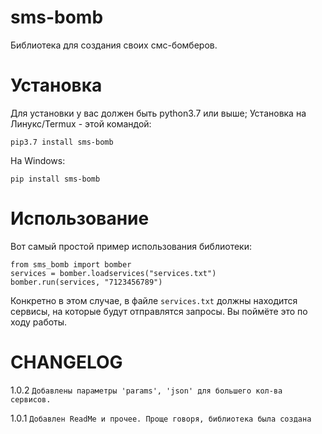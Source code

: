 # sms-bomb
Библиотека для создания своих смс-бомберов.
# Установка
Для установки у вас должен быть python3.7 или выше; 
Установка на Линукс/Termux - этой командой:

```pip3.7 install sms-bomb```

На Windows:

```pip install sms-bomb```

# Использование
Вот самый простой пример использования библиотеки:
```
from sms_bomb import bomber
services = bomber.loadservices("services.txt")
bomber.run(services, "7123456789")
```
Конкретно в этом случае, в файле `services.txt` должны находится сервисы, на которые будут отправлятся запросы. Вы поймёте это по ходу работы.

# CHANGELOG
1.0.2
`Добавлены параметры 'params', 'json' для большего кол-ва сервисов.`

1.0.1
`Добавлен ReadMe и прочее. Проще говоря, библиотека была создана`
